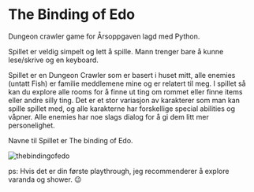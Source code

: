 # The Binding of Edo
Dungeon crawler game for Årsoppgaven lagd med Python.

Spillet er veldig simpelt og lett å spille. Mann trenger bare å kunne lese/skrive og en keyboard.

Spillet er en Dungeon Crawler som er basert i huset mitt, alle enemies (untatt Fish) er familie meddlemene mine og er relatert til meg.
I spillet så kan du explore alle rooms for å finne ut ting om rommet eller finne items eller andre silly ting.
Det er et stor variasjon av karakterer som man kan spille spillet med, og alle karakterne har forskellige special abilities og våpner.
Alle enemies har noe slags dialog for å gi dem litt mer personelighet.

Navne til Spillet er The binding of Edo.

![thebindingofedo](https://github.com/edo-o/DungeonCrawler/assets/144334218/d0039c1c-cbaf-414b-9b6a-292edc27e5e3)


ps: Hvis det er din første playthrough, jeg recommenderer å explore varanda og shower. 😉
